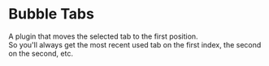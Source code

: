 Bubble Tabs
===================

A plugin that moves the selected tab to the first position.  
So you'll always get the most recent used tab on the first index, the second on the second, etc.
